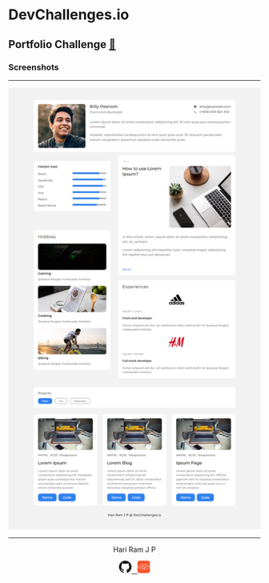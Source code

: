 
# DevChallenges.io

## Portfolio Challenge [:link:][link]

### Screenshots

---

<img src="./assets/designs/at1440px.png" title="At 1440px">

---

<!-- HTML content -->

<p align="center">Hari Ram J P</p>
<p align="center"><a href="https://github.com/hariramjp777/" title="GitHub Profile"><img src="./assets/images/github-icon.png" width="25"></a><a href="https://devchallenges.io/portfolio/hariramjp777" title="DevChallenges Profile">&nbsp;&nbsp;&nbsp;<img src="./assets/images/devchallenges.png" style="width: 25px;" width="25"></a></p>

[link]: https://hariramjp777.github.io/ "Live Site"
